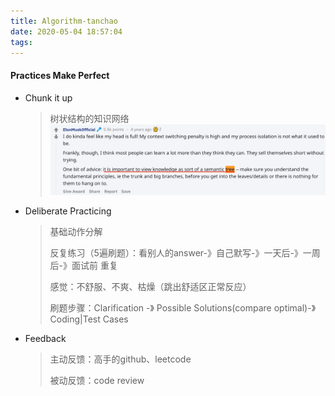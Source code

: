 ```yaml
---
title: Algorithm-tanchao
date: 2020-05-04 18:57:04
tags:
---
```


#### Practices Make Perfect

- Chunk it up 
  
  > 树状结构的知识网络![image-20200504201851131](Algorithm-tanchao/image-20200504201851131.png)
  
- Deliberate Practicing 

  > 基础动作分解 
  >
  > 反复练习（5遍刷题）：看别人的answer-》自己默写-》一天后-》一周后-》面试前 重复
  >
  > 感觉：不舒服、不爽、枯燥（跳出舒适区正常反应）
  >
  > 刷题步骤：Clarification -》 Possible Solutions(compare optimal)-》Coding|Test Cases

- Feedback

  > 主动反馈：高手的github、leetcode
  >
  > 被动反馈：code review

